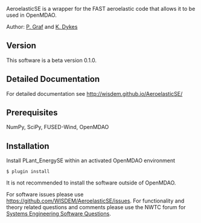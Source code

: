 AeroelasticSE is a wrapper for the FAST aeroelastic code that allows it to be used in OpenMDAO.

Author: [P. Graf](mailto:peter.graf@nrel.gov) and [K. Dykes](mailto:katherine.dykes@nrel.gov) 

## Version

This software is a beta version 0.1.0.

## Detailed Documentation

For detailed documentation see <http://wisdem.github.io/AeroelasticSE/>

## Prerequisites

NumPy, SciPy, FUSED-Wind, OpenMDAO

## Installation

Install PLant_EnergySE within an activated OpenMDAO environment

	$ plugin install

It is not recommended to install the software outside of OpenMDAO.

For software issues please use <https://github.com/WISDEM/AeroelasticSE/issues>.  For functionality and theory related questions and comments please use the NWTC forum for [Systems Engineering Software Questions](https://wind.nrel.gov/forum/wind/viewtopic.php?f=34&t=1002).